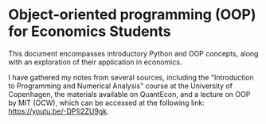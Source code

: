 # Object-oriented programming (OOP) for Economics Students
This document encompasses introductory Python and OOP concepts, along with an exploration of their application in economics.

I have gathered my notes from several sources, including the "Introduction to Programming and Numerical Analysis" course at the University of Copenhagen, the materials available on QuantEcon, and a lecture on OOP by MIT (OCW), which can be accessed at the following link: https://youtu.be/-DP1i2ZU9gk.
